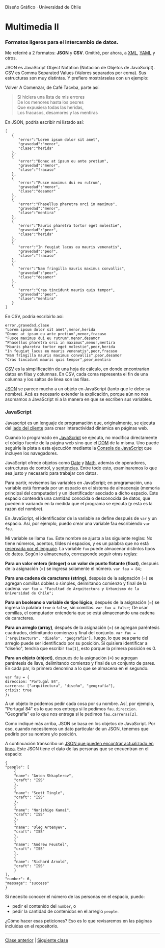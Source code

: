 Diseño Gráfico · Universidad de Chile

# Multimedia II

### Formatos ligeros para el intercambio de datos. 

Me referiré a 2 formatos: **JSON** y **CSV**. Omitiré, por ahora, a [XML](https://es.wikipedia.org/wiki/Extensible_Markup_Language), [YAML](https://es.wikipedia.org/wiki/YAML) y otros.

JSON es JavaScript Object Notation (Notación de Objetos de JavaScript). CSV es Comma Separated Values (Valores separados por coma). Sus estructuras son muy distintas. Y prefiero mostrárselas con un ejemplo: 

Volver A Comenzar, de Café Tacvba, parte así:

> Si hiciera una lista de mis errores  
De los menores hasta los peores  
Que expusiera todas las heridas,  
Los fracasos, desamores y las mentiras

En JSON, podría escribir mi listado así:

```
[
   {
      "error":"Lorem ipsum dolor sit amet",
      "gravedad":"menor",
      "clase":"herida"
   },
   {
      "error":"Donec at ipsum eu ante pretium",
      "gravedad":"menor",
      "clase":"fracaso"
   },
   {
      "error":"Fusce maximus dui eu rutrum",
      "gravedad":"menor",
      "clase":"desamor"
   },
   {
      "error":"Phasellus pharetra orci in maximus",
      "gravedad":"menor",
      "clase":"mentira"
   },
   {
      "error":"Mauris pharetra tortor eget molestie",
      "gravedad":"peor",
      "clase":"herida"
   },
   {
      "error":"In feugiat lacus eu mauris venenatis",
      "gravedad":"peor",
      "clase":"fracaso"
   },
   {
      "error":"Nam fringilla mauris maximus convallis",
      "gravedad":"peor",
      "clase":"desamor"
   },
   {
      "error":"Cras tincidunt mauris quis tempor",
      "gravedad":"peor",
      "clase":"mentira"
   }
]
```

En CSV, podría escribirlo así: 

```
error,gravedad,clase
"Lorem ipsum dolor sit amet",menor,herida
"Donec at ipsum eu ante pretium",menor,fracaso
"Fusce maximus dui eu rutrum",menor,desamor
"Phasellus pharetra orci in maximus",menor,mentira
"Mauris pharetra tortor eget molestie",peor,herida
"In feugiat lacus eu mauris venenatis",peor,fracaso
"Nam fringilla mauris maximus convallis",peor,desamor
"Cras tincidunt mauris quis tempor",peor,mentira
```

[CSV](https://es.wikipedia.org/wiki/Valores_separados_por_comas) es la simplificación de una hoja de cálculo, en donde encontrarían datos en filas y columnas. En CSV, cada coma representa el fin de una columna y los saltos de línea son las filas.

[JSON](https://www.json.org/json-es.html) se parece mucho a un objeto en JavaScript (tanto que le debe su nombre). Acá es necesario extender la explicación, porque aún no nos asomamos a JavaScript ni a la manera en que se escriben sus variables.

### JavaScript

<p>Javascript es un lenguaje de programación que, originalmente, se ejecuta del <a href="https://es.wikipedia.org/wiki/Lado_del_cliente">lado del cliente</a> para crear interactividad dinámica en páginas web. 

Cuando lo programado en [JavaScript](https://developer.mozilla.org/es/docs/Web/JavaScript/Guide) se ejecuta, no modifica directamente el código fuente de la página web sino que el [DOM](https://es.wikipedia.org/wiki/Document_Object_Model) de la misma. Uno puede seguirle la pista a esta ejecución mediante la [Consola de JavaScript](https://transferwise.com/es/help/article/2247654/tecnico-navegador/como-abrir-la-consola-de-tu-navegador) que incluyen los navegadores.

JavaScript ofrece objetos como [Date](https://www.w3schools.com/jsref/jsref_obj_date.asp) y [Math](https://www.w3schools.com/jsref/jsref_obj_math.asp), además de operadores, estructuras de control, y [sentencias](https://developer.mozilla.org/es/docs/Web/JavaScript/Guide/Bucles_e_iteraci%C3%B3n). Entre todo esto, examinaremos lo que sea justo y necesario para trabajar con datos. 

Para partir, revisemos las variables en JavaScript; en programación, una variable está formada por un espacio en el sistema de almacenaje (memoria principal del computador) y un identificador asociado a dicho espacio. Este espacio contendrá una cantidad conocida o desconocida de datos, que pueden ir variando en la medida que el programa se ejecuta (y esta es la razón del nombre).

En JavaScript, el identificador de la variable se define después de `var` y un espacio. Así, por ejemplo, puedo crear una variable fau escribiendo `var fau`. 

Mi variable se llama `fau`. Este nombre se ajusta a las siguiente reglas: No tiene números, acentos, tildes ni espacios, y es un palabra que no está [reservada por el lenguaje](https://developer.mozilla.org/es/docs/Web/JavaScript/Referencia/Palabras_Reservadas). La variable `fau` puede almacenar distintos tipos de datos. Según lo almacenado, corresponde seguir otras reglas:

**Para un valor entero (integer) o un valor de punto flotante (float)**, después de la asignación (=) se ingresa solamente el número. `var fau = 84;`

**Para una cadena de caracteres (string)**, después de la asignación (=) se agregan comillas dobles o simples, delimitando comienzo y final de la cadena. `var fau = "Facultad de Arquitectura y Urbanismo de la Universidad de Chile";`

**Para un booleano o variable de tipo lógico**, después de la asignación (=) se ingresa la palabra `true` o `false`, sin comillas. `var fau = false;` De usar comillas, el computador entendería que se está almacenando una cadena de caracteres.

**Para un arreglo (array)**, después de la asignación (=) se agregan paréntesis cuadrados, delimitando comienzo y final del conjunto. `var fau = ["arquitectura", "diseño", "geografía"];` luego, lo que sea parte del arreglo puede ser identificado por su posición. Si quisiera identificar a "diseño", tendría que escribir `fau[1]`, esto porque la primera posición es 0.

**Para un objeto (object)**, después de la asignación (=) se agregan paréntesis de llave, delimitando comienzo y final de un conjunto de pares. En cada par, lo primero denomina a lo que se almacena en el segundo.

```
var fau = {
direccion: "Portugal 84",
carreras: ["arquitectura", "diseño", "geografía"], 
crisis: true
};
```

A un objeto le podemos pedir cada cosa por su nombre. Así, por ejemplo, "Portugal 84" es lo que nos entrega si le pedimos `fau.direccion`. "Geografía" es lo que nos entrega si le pedimos `fau.carreras[2]`.

Como indiqué más arriba, JSON se basa en los objetos de JavaScript. Por eso, cuando necesitemos un dato particular de un JSON, tenemos que pedirlo por su nombre y/o posición.

A continuación transcribo un [JSON que pueden encontrar actualizado en línea](http://api.open-notify.org/astros.json). Este JSON tiene el dato de las personas que se encuentran en el espacio:

```
{
"people": [
	{
	"name": "Anton Shkaplerov",
	"craft": "ISS"
	},
	{
	"name": "Scott Tingle",
	"craft": "ISS"
	},
	{
	"name": "Norishige Kanai",
	"craft": "ISS"
	},
	{
	"name": "Oleg Artemyev",
	"craft": "ISS"
	},
	{
	"name": "Andrew Feustel",
	"craft": "ISS"
	},
	{
	"name": "Richard Arnold",
	"craft": "ISS"
	}
],
"number": 6,
"message": "success"
}
```

Si necesito conocer el número de las personas en el espacio, puedo: 

- pedir el contenido del `number`, o 
- pedir la cantidad de contenidos en el arreglo `people`.

¿Cómo hacer esas peticiones? Eso es lo que revisaremos en las páginas incluidas en el repositorio.

- - - - - 

[Clase anterior](https://github.com/profesorfaco/multimedia2_4) | [Siguiente clase](https://github.com/profesorfaco/multimedia2_6)
